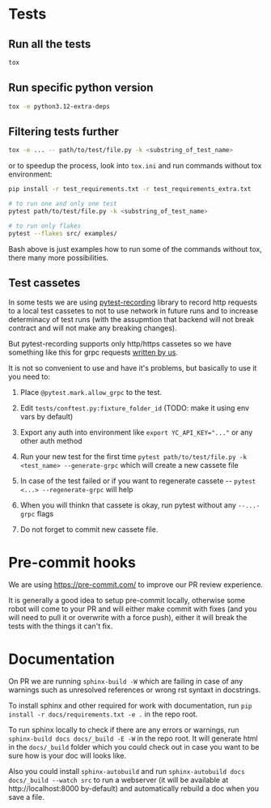# Tests

## Run all the tests
```bash
tox
```

## Run specific python version

```bash
tox -e python3.12-extra-deps
```

## Filtering tests further

```bash
tox -e ... -- path/to/test/file.py -k <substring_of_test_name>
```

or to speedup the process, look into `tox.ini` and run commands without tox environment:

```bash
pip install -r test_requirements.txt -r test_requirements_extra.txt

# to run one and only one test
pytest path/to/test/file.py -k <substring_of_test_name>

# to run only flakes
pytest --flakes src/ examples/
```

Bash above is just examples how to run some of the commands without tox, there many more possibilities.

## Test cassetes

In some tests we are using [pytest-recording](https://github.com/kiwicom/pytest-recording) library to record
http requests to a local test cassetes to not to use network in future runs and to increase determinacy
of test runs (with the assupmtion that backend will not break contract and will not make any breaking changes).

But pytest-recording supports only http/https cassetes so we have something like this for grpc requests
[written by us](src/yandex_cloud_ml_sdk/_testing/interceptor.py).

It is not so convenient to use and have it's problems, but basically to use it you need to:

1) Place `@pytest.mark.allow_grpc` to the test.

2) Edit `tests/conftest.py:fixture_folder_id` (TODO: make it using env vars by default)

3) Export any auth into environment like `export YC_API_KEY="..."` or any other auth method

4) Run your new test for the first time `pytest path/to/test/file.py -k <test_name> --generate-grpc` which will create
  a new cassete file

5) In case of the test failed or if you want to regenerate cassete -- `pytest <...> --regenerate-grpc` will help

6) When you will thinkn that cassete is okay, run pytest without any `--...-grpc` flags

7) Do not forget to commit new cassete file.


# Pre-commit hooks

We are using https://pre-commit.com/ to improve our PR review experience.

It is generally a good idea to setup pre-commit locally, otherwise some robot will come to your PR and
will either make commit with fixes (and you will need to pull it or overwrite with a force push),
either it will break the tests with the things it can't fix.


# Documentation

On PR we are running `sphinx-build -W` which are failing in case of any warnings such as
unresolved references or wrong rst syntaxt in docstrings.

To install sphinx and other required for work with documentation, run
`pip install -r docs/requirements.txt -e .` in the repo root.

To run sphinx locally to check if there are any errors or warnings,
run `sphinx-build docs docs/_build -E -W` in the repo root.
It will generate html in the `docs/_build` folder which you could check out in case
you want to be sure how is your doc will looks like.

Also you could install `sphinx-autobuild` and run `sphinx-autobuild docs docs/_build --watch src`
to run a webserver (it will be available at http://localhost:8000 by-default) and automatically
rebuild a doc when you save a file.
